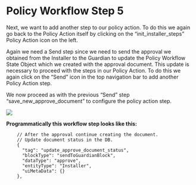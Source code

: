 # Policy Workflow Step 5

Next, we want to add another step to our policy action. To do this we again go back to the Policy Action itself by clicking on the “init\_installer\_steps” Policy Action icon on the left.

Again we need a Send step since we need to send the approval we obtained from the Installer to the Guardian to update the Policy Workflow State Object which we created with the approval document. This update is necessary to proceed with the steps in our Policy Action. To do this we again click on the “Send” icon in the top navigation bar to add another Policy Action step.

We now proceed as with the previous “Send” step “save\_new\_approve\_document” to configure the policy action step.

![](<../.gitbook/assets/PW\_image\_10.png>)

**Programmatically this workflow step looks like this:**

```
    // After the approval continue creating the document.
    // Update document status in the DB.
    {
      "tag": "update_approve_document_status",
      "blockType": "sendToGuardianBlock",
      "dataType": "approve",
      "entityType": "Installer",
      "uiMetaData": {}
    },
```

